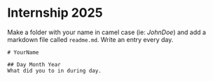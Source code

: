 # Internship 2025

Make a folder with your name in camel case (ie: *JohnDoe*) 
and add a markdown file called `readme.md`. Write an entry
every day.

```
# YourName

## Day Month Year
What did you to in during day.
```
